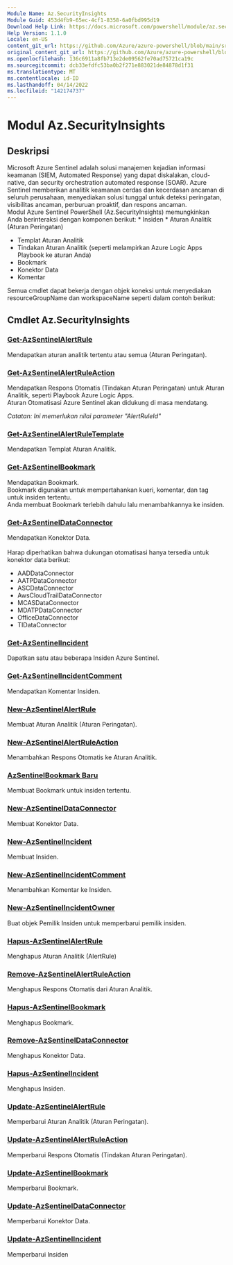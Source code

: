 ```yaml
---
Module Name: Az.SecurityInsights
Module Guid: 453d4fb9-65ec-4cf1-8358-6a0fbd995d19
Download Help Link: https://docs.microsoft.com/powershell/module/az.securityinsights
Help Version: 1.1.0
Locale: en-US
content_git_url: https://github.com/Azure/azure-powershell/blob/main/src/SecurityInsights/SecurityInsights/help/Az.SecurityInsights.md
original_content_git_url: https://github.com/Azure/azure-powershell/blob/main/src/SecurityInsights/SecurityInsights/help/Az.SecurityInsights.md
ms.openlocfilehash: 136c6911a8fb713e2de09562fe70ad75721ca19c
ms.sourcegitcommit: dcb33efdfc53ba0b2f271e883021de84878d1f31
ms.translationtype: MT
ms.contentlocale: id-ID
ms.lasthandoff: 04/14/2022
ms.locfileid: "142174737"
---
```

# Modul Az.SecurityInsights
## Deskripsi
Microsoft Azure Sentinel adalah solusi manajemen kejadian informasi keamanan (SIEM, Automated Response) yang dapat diskalakan, cloud-native, dan security orchestration automated response (SOAR). Azure Sentinel memberikan analitik keamanan cerdas dan kecerdasan ancaman di seluruh perusahaan, menyediakan solusi tunggal untuk deteksi peringatan, visibilitas ancaman, perburuan proaktif, dan respons ancaman.<br/> Modul Azure Sentinel PowerShell (Az.SecurityInsights) memungkinkan Anda berinteraksi dengan komponen berikut: * Insiden * Aturan Analitik (Aturan Peringatan)
* Templat Aturan Analitik
* Tindakan Aturan Analitik (seperti melampirkan Azure Logic Apps Playbook ke aturan Anda)
* Bookmark
* Konektor Data
* Komentar

Semua cmdlet dapat bekerja dengan objek koneksi untuk menyediakan resourceGroupName dan workspaceName seperti dalam contoh berikut:

## Cmdlet Az.SecurityInsights
### [Get-AzSentinelAlertRule](Get-AzSentinelAlertRule.md)
Mendapatkan aturan analitik tertentu atau semua (Aturan Peringatan).

### [Get-AzSentinelAlertRuleAction](Get-AzSentinelAlertRuleAction.md)
Mendapatkan Respons Otomatis (Tindakan Aturan Peringatan) untuk Aturan Analitik, seperti Playbook Azure Logic Apps.<br/>
Aturan Otomatisasi Azure Sentinel akan didukung di masa mendatang.

*Catatan: Ini memerlukan nilai parameter "AlertRuleId"*

### [Get-AzSentinelAlertRuleTemplate](Get-AzSentinelAlertRuleTemplate.md)
Mendapatkan Templat Aturan Analitik.

### [Get-AzSentinelBookmark](Get-AzSentinelBookmark.md)
Mendapatkan Bookmark. <br/>
Bookmark digunakan untuk mempertahankan kueri, komentar, dan tag untuk insiden tertentu.<br/>
Anda membuat Bookmark terlebih dahulu lalu menambahkannya ke insiden.

### [Get-AzSentinelDataConnector](Get-AzSentinelDataConnector.md)
Mendapatkan Konektor Data. <br/><br/>
Harap diperhatikan bahwa dukungan otomatisasi hanya tersedia untuk konektor data berikut:
* AADDataConnector
* AATPDataConnector
* ASCDataConnector
* AwsCloudTrailDataConnector
* MCASDataConnector
* MDATPDataConnector
* OfficeDataConnector
* TIDataConnector

### [Get-AzSentinelIncident](Get-AzSentinelIncident.md)
Dapatkan satu atau beberapa Insiden Azure Sentinel.

### [Get-AzSentinelIncidentComment](Get-AzSentinelIncidentComment.md)
Mendapatkan Komentar Insiden.

### [New-AzSentinelAlertRule](New-AzSentinelAlertRule.md)
Membuat Aturan Analitik (Aturan Peringatan).

### [New-AzSentinelAlertRuleAction](New-AzSentinelAlertRuleAction.md)
Menambahkan Respons Otomatis ke Aturan Analitik.

### [AzSentinelBookmark Baru](New-AzSentinelBookmark.md)
Membuat Bookmark untuk insiden tertentu.<br/>

### [New-AzSentinelDataConnector](New-AzSentinelDataConnector.md)
Membuat Konektor Data.

### [New-AzSentinelIncident](New-AzSentinelIncident.md)
Membuat Insiden.

### [New-AzSentinelIncidentComment](New-AzSentinelIncidentComment.md)
Menambahkan Komentar ke Insiden.

### [New-AzSentinelIncidentOwner](New-AzSentinelIncidentOwner.md)
Buat objek Pemilik Insiden untuk memperbarui pemilik insiden.

### [Hapus-AzSentinelAlertRule](Remove-AzSentinelAlertRule.md)
Menghapus Aturan Analitik (AlertRule)

### [Remove-AzSentinelAlertRuleAction](Remove-AzSentinelAlertRuleAction.md)
Menghapus Respons Otomatis dari Aturan Analitik.

### [Hapus-AzSentinelBookmark](Remove-AzSentinelBookmark.md)
Menghapus Bookmark.

### [Remove-AzSentinelDataConnector](Remove-AzSentinelDataConnector.md)
Menghapus Konektor Data.

### [Hapus-AzSentinelIncident](Remove-AzSentinelIncident.md)
Menghapus Insiden.

### [Update-AzSentinelAlertRule](Update-AzSentinelAlertRule.md)
Memperbarui Aturan Analitik (Aturan Peringatan).

### [Update-AzSentinelAlertRuleAction](Update-AzSentinelAlertRuleAction.md)
Memperbarui Respons Otomatis (Tindakan Aturan Peringatan).

### [Update-AzSentinelBookmark](Update-AzSentinelBookmark.md)
Memperbarui Bookmark.

### [Update-AzSentinelDataConnector](Update-AzSentinelDataConnector.md)
Memperbarui Konektor Data.

### [Update-AzSentinelIncident](Update-AzSentinelIncident.md)
Memperbarui Insiden

